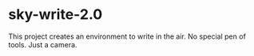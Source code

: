 # sky-write-2.0
This project creates an environment to write in the air. No special pen of tools. Just a camera.
